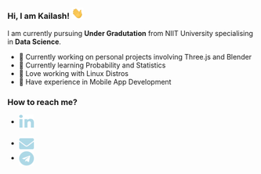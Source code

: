 ### Hi, I am Kailash! <img src="https://raw.githubusercontent.com/KailashKS/KailashKS/main/hand_wave.gif" width="24px"/>

I am currently pursuing **Under Gradutation** from NIIT University specialising in **Data Science**. <br>
  
  - 🔭 Currently working on personal projects involving Three.js and Blender
  - 🌱 Currently learning Probability and Statistics
  - 🐧 Love working with Linux Distros
  - 📱 Have experience in Mobile App Development
 
 ### How to reach me?

- <a href="https://www.linkedin.com/in/kailashks/"><img align="center" src="https://github.com/KailashKS/KailashKS/blob/main/linkedin-in-brands.svg" height="30px" width="30px"/></a> 

- <img align="center" src="https://github.com/KailashKS/KailashKS/blob/main/envelope-solid.svg" height="30px" width="30px"/>
- <img align="center" src="https://github.com/KailashKS/KailashKS/blob/main/telegram-brands.svg" height="30px" width="30px"/>

 
<!--
**KailashKS/KailashKS** is a ✨ _special_ ✨ repository because its `README.md` (this file) appears on your GitHub profile.

Here are some ideas to get you started:

- 🔭 I’m currently working on ...
- 🌱 I’m currently learning ...
- 👯 I’m looking to collaborate on ...
- 🤔 I’m looking for help with ...
- 💬 Ask me about ...
- 📫 How to reach me: ...
- 😄 Pronouns: ...
- ⚡ Fun fact: ...
-->
